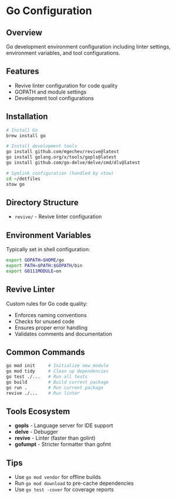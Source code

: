 # Go Configuration

## Overview
Go development environment configuration including linter settings, environment variables, and tool configurations.

## Features
- Revive linter configuration for code quality
- GOPATH and module settings
- Development tool configurations

## Installation
```bash
# Install Go
brew install go

# Install development tools
go install github.com/mgechev/revive@latest
go install golang.org/x/tools/gopls@latest
go install github.com/go-delve/delve/cmd/dlv@latest

# Symlink configuration (handled by stow)
cd ~/dotfiles
stow go
```

## Directory Structure
- `revive/` - Revive linter configuration

## Environment Variables
Typically set in shell configuration:
```bash
export GOPATH=$HOME/go
export PATH=$PATH:$GOPATH/bin
export GO111MODULE=on
```

## Revive Linter
Custom rules for Go code quality:
- Enforces naming conventions
- Checks for unused code
- Ensures proper error handling
- Validates comments and documentation

## Common Commands
```bash
go mod init     # Initialize new module
go mod tidy     # Clean up dependencies
go test ./...   # Run all tests
go build        # Build current package
go run .        # Run current package
revive ./...    # Run linter
```

## Tools Ecosystem
- **gopls** - Language server for IDE support
- **delve** - Debugger
- **revive** - Linter (faster than golint)
- **gofumpt** - Stricter formatter than gofmt

## Tips
- Use `go mod vendor` for offline builds
- Run `go mod download` to pre-cache dependencies
- Use `go test -cover` for coverage reports